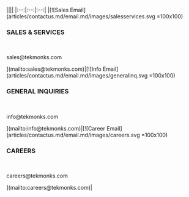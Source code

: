 <br/>
||||
|:--:|:--:|:--:|
|[![Sales Email](articles/contactus.md/email.md/images/salesservices.svg =100x100)<br/><h3>SALES & SERVICES</h3><br/><p>sales@tekmonks.com</p>](mailto:sales@tekmonks.com)|[![Info Email](articles/contactus.md/email.md/images/generalinq.svg =100x100)<br/><h3>GENERAL INQUIRIES</h3><br/><p>info@tekmonks.com</p>](mailto:info@tekmonks.com)|[![Career Email](articles/contactus.md/email.md/images/careers.svg =100x100)<br/><h3>CAREERS</h3><br/><p>careers@tekmonks.com</p>](mailto:careers@tekmonks.com)|